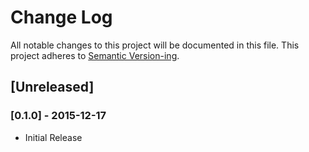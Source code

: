 # Change Log
All notable changes to this project will be documented in this file.
This project adheres to [Semantic Version-ing](http://semver.org/).

## [Unreleased]

### [0.1.0] - 2015-12-17
- Initial Release